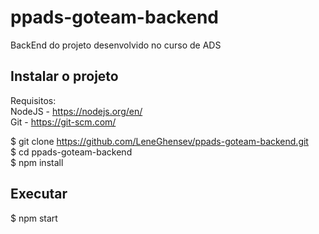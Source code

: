 # ppads-goteam-backend
BackEnd do projeto desenvolvido no curso de ADS

<h2>Instalar o projeto</h2>

Requisitos: <br>
NodeJS - https://nodejs.org/en/ <br>
Git - https://git-scm.com/ <br>

$ git clone https://github.com/LeneGhensev/ppads-goteam-backend.git <br>
$ cd  ppads-goteam-backend <br>
$ npm install <br>

<h2>Executar</h2>

$ npm start

